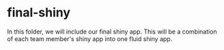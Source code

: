 final-shiny
================

In this folder, we will include our final shiny app. This will be a combination of each team member's shiny app into one fluid shiny app.